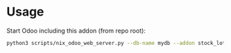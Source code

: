 # Usage

Start Odoo including this addon (from repo root):

```bash
python3 scripts/nix_odoo_web_server.py --db-name mydb --addon stock_lot_on_hand_first
```
